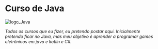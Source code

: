 # Curso de Java
![logo_Java](https://user-images.githubusercontent.com/67238384/193477783-a7925d2a-5a02-495e-b896-c245d55a440e.jpg)

*Todos os cursos que eu fizer, eu pretendo postar aqui.*
*Inicialmente pretendo ficar no Java, mas meu objetivo é aprender a programar games eletrônicos em java e kotlin e C#.*

